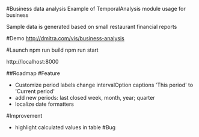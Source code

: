 #Business data analysis
Example of TemporalAnalysis module usage for business

Sample data is generated based on small restaurant financial reports

#Demo
http://dmitra.com/vis/business-analysis

#Launch
npm run build
npm run start

http://localhost:8000

##Roadmap
#Feature
  - Customize period labels
    change intervalOption captions 'This period' to 'Current period'
  - add new periods: last closed week, month, year; quarter
  - localize date formatters

#Improvement
  - highlight calculated values in table
#Bug
